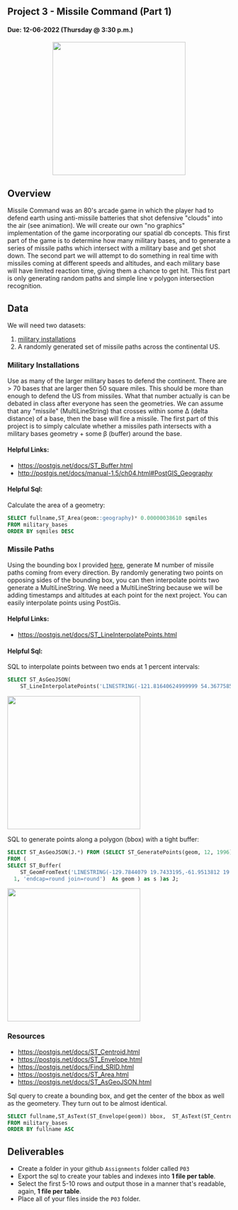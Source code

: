 ## Project 3 - Missile Command (Part 1)
#### Due: 12-06-2022 (Thursday @ 3:30 p.m.)

<center>
<img src="mc.gif" width="300">
</center>

## Overview

Missile Command was an 80's arcade game in which the player had to defend earth using anti-missile batteries that shot defensive "clouds" into the air (see animation). We will create our own "no graphics" implementation of the game incorporating our spatial db concepts. This first part of the game is to determine how many military bases, and to generate a series of missile paths which intersect with a military base and get shot down. The second part we will attempt to do something in real time with missiles coming at different speeds and altitudes, and each military base will have limited reaction time, giving them a chance to get hit. This first part is only generating random paths and simple line v polygon intersection recognition.

## Data 

We will need two datasets: 
1. [military installations](https://www2.census.gov/geo/tiger/TIGER2021/MIL/tl_2021_us_mil.zip)
2. A randomly generated set of missile paths across the continental US.

### Military Installations

Use as many of the larger military bases to defend the continent. There are > 70 bases that are larger then 50 square miles. This should be more than enough to defend the US from missiles. What that number actually is can be debated in class after everyone has seen the geometries.  We can assume that any "missile" (MultiLineString) that crosses within some Δ (delta distance) of a base, then the base will fire a missile. The first part of this project is to simply calculate whether a missiles path intersects with a military bases geometry + some β (buffer) around the base. 

#### Helpful Links: 
- https://postgis.net/docs/ST_Buffer.html
- http://postgis.net/docs/manual-1.5/ch04.html#PostGIS_Geography


#### Helpful Sql: 
 
Calculate the area of a geometry:
```sql
SELECT fullname,ST_Area(geom::geography)* 0.00000038610 sqmiles 
FROM military_bases
ORDER BY sqmiles DESC
```

### Missile Paths

Using the bounding box I provided [here](us_bbox.geojson), generate M number of missile paths coming from every direction. By randomly generating two points on opposing sides of the bounding box, you can then interpolate points two generate a MultiLineString. We need a MultiLineString because we will be adding timestamps and altitudes at each point for the next project.  You can easily interpolate points using PostGis. 

#### Helpful Links:

- https://postgis.net/docs/ST_LineInterpolatePoints.html

#### Helpful Sql:

SQL to interpolate points between two ends at 1 percent intervals:
```sql
SELECT ST_AsGeoJSON(
    ST_LineInterpolatePoints('LINESTRING(-121.81640624999999 54.36775852406841,-86.396484375 19.72534224805787)', 0.01))
```

<img src="multipoint.png" width="300">

SQL to generate points along a polygon (bbox) with a tight buffer:
```sql
SELECT ST_AsGeoJSON(J.*) FROM (SELECT ST_GeneratePoints(geom, 12, 1996) 
FROM (
SELECT ST_Buffer(
	ST_GeomFromText('LINESTRING(-129.7844079 19.7433195,-61.9513812 19.7433195 , -61.9513812 54.3457868,-129.7844079 54.3457868)'),
  1, 'endcap=round join=round')  As geom ) as s )as J;
  ```

  <img src="randompointpoly.png" width="300">

### Resources

- https://postgis.net/docs/ST_Centroid.html
- https://postgis.net/docs/ST_Envelope.html
- https://postgis.net/docs/Find_SRID.html
- https://postgis.net/docs/ST_Area.html
- https://postgis.net/docs/ST_AsGeoJSON.html

Sql query to create a bounding box, and get the center of the bbox as well as the geometery.
They turn out to be almost identical.
```sql
SELECT fullname,ST_AsText(ST_Envelope(geom)) bbox,  ST_AsText(ST_Centroid(ST_Envelope(geom))) bboxcenter,  ST_AsText(ST_Centroid(geom)) center
FROM military_bases
ORDER BY fullname ASC
```


## Deliverables

- Create a folder in your github `Assignments` folder called `P03`
- Export the sql to create your tables and indexes into **1 file per table**.
- Select the first 5-10 rows and output those in a manner that's readable, again, **1 file per table**.
- Place all of your files inside the `P03` folder. 
  

